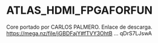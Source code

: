 # ATLAS_HDMI_FPGAFORFUN

Core portado por CARLOS PALMERO.
Enlace de descarga.
https://mega.nz/file/jGBDFajY#fTVY3OhtB ... qDrS7LJswA
